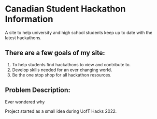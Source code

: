 # Canadian Student Hackathon Information
A site to help university and high school students keep up to date with the latest hackathons. 

## There are a few goals of my site:
1. To help students find hackathons to view and contribute to. 
2. Develop skills needed for an ever changing world. 
3. Be the one stop shop for all hackathon resources. 

## Problem Description:
Ever wondered why 



Project started as a small idea during UofT Hacks 2022. 
